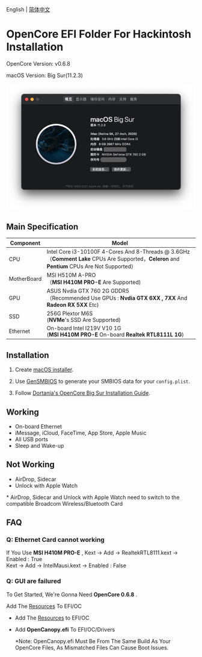 English | [简体中文](./README.md)

# OpenCore EFI Folder For Hackintosh Installation

OpenCore Version: v0.6.8

macOS Version: Big Sur(11.2.3)

![Screenshot](Screenshot.png)

## Main Specification

| Component   | Model                                                        |
| ----------- | ------------------------------------------------------------ |
| CPU         | Intel Core i3-10100F 4-Cores And 8-Threads @ 3.6GHz<br/>（**Comment Lake** CPUs Are Supported，**Celeron** and **Pentium** CPUs Are Not Supported） |
| MotherBoard | MSI H510M A-PRO<br/>（**MSI H410M PRO-E** Are Supported)     |
| GPU         | ASUS Nvdia GTX 760 2G GDDR5<br/>（Recommended Use GPUs : **Nvdia GTX 6XX , 7XX** And **Radeon RX 5XX** Etc) |
| SSD         | 256G Plextor M6S<br/>(**NVMe**'s SSD Are Supported)          |
| Ethernet    | On-board Intel I219V V10 1G<br/>(**MSI H410M PRO-E** On-board **Realtek RTL8111L 1G**) |

## Installation

1. Create [macOS installer](https://dortania.github.io/OpenCore-Install-Guide/installer-guide/mac-install.html#downloading-macos-modern-os).

2. Use [GenSMBIOS](https://github.com/corpnewt/GenSMBIOS) to generate your SMBIOS data for your `config.plist`.

3. Follow [Dortania's OpenCore Big Sur Installation Guide](https://dortania.github.io/OpenCore-Install-Guide/extras/big-sur/#table-of-contents).

## Working

- On-board Ethernet
- iMessage, iCloud, FaceTime, App Store, Apple Music
- All USB ports
- Sleep and Wake-up

## Not Working

- AirDrop, Sidecar
- Unlock with Apple Watch

\* AirDrop, Sidecar and Unlock with Apple Watch need to switch to the compatible Broadcom Wireless/Bluetooth Card

## FAQ

### Q: Ethernet Card cannot working

If You Use **MSI H410M PRO-E** , Kext -> Add -> RealtekRTL8111.kext -> Enabled : True<br/>Kext -> Add -> IntelMausi.kext -> Enabled : False

### Q: GUI are failured

To Get Started, We're Gonna Need **OpenCore 0.6.8** .

 Add The [Resources](https://github.com/acidanthera/OcBinaryData) To EFI/OC

- Add The [Resources](https://github.com/acidanthera/OcBinaryData) to EFI/OC

- Add **OpenCanopy.efi** To EFI/OC/Drivers

  *Note: OpenCanopy.efi Must Be From The Same Build As Your OpenCore Files, As Mismatched Files Can Cause Boot Issues.

